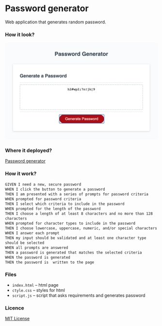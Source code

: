 # Password generator

Web application that generates random password.

### How  it look?

![screenshot](./Screenshot_gen_pass.png)

### Where it deployed?

[Password generator](https://myau5x.github.io/generate_password/)


### How it work?

```
GIVEN I need a new, secure password
WHEN I click the button to generate a password
THEN I am presented with a series of prompts for password criteria
WHEN prompted for password criteria
THEN I select which criteria to include in the password
WHEN prompted for the length of the password
THEN I choose a length of at least 8 characters and no more than 128 characters
WHEN prompted for character types to include in the password
THEN I choose lowercase, uppercase, numeric, and/or special characters
WHEN I answer each prompt
THEN my input should be validated and at least one character type should be selected
WHEN all prompts are answered
THEN a password is generated that matches the selected criteria
WHEN the password is generated
THEN the password is  written to the page
```
### Files
- `index.html` &ndash; html page
- `ctyle.css` &ndash; styles for html
- `script.js` &ndash; script that asks requirements and generates password

### Licence
[MIT License](https://github.com/Myau5x/generate_password/blob/master/LICENSE)
